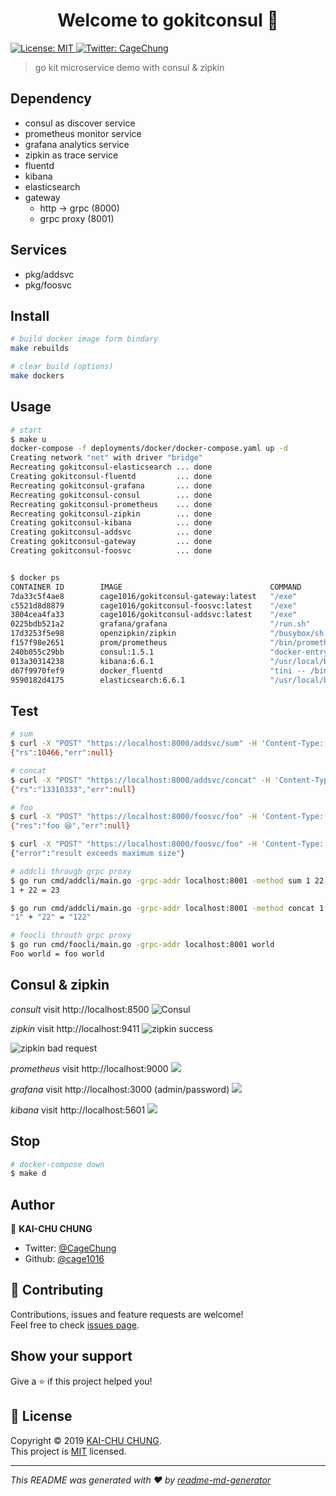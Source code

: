 <h1 align="center">Welcome to gokitconsul 👋</h1>
<p>
  <a href="https://github.com/cage1016/gokitconsul/blob/master/LICENSE">
    <img alt="License: MIT" src="https://img.shields.io/badge/License-MIT-yellow.svg" target="_blank" />
  </a>
  <a href="https://twitter.com/CageChung">
    <img alt="Twitter: CageChung" src="https://img.shields.io/twitter/follow/CageChung.svg?style=social" target="_blank" />
  </a>
</p>

> go kit microservice demo with consul & zipkin

## Dependency

- consul as discover service
- prometheus monitor service
- grafana analytics service
- zipkin as trace service
- fluentd
- kibana
- elasticsearch
- gateway
    - http → grpc (8000)
    - grpc proxy (8001)

## Services

- pkg/addsvc
- pkg/foosvc

## Install

```sh
# build docker image form bindary
make rebuilds

# clear build (options)
make dockers
```

## Usage

```sh
# start
$ make u
docker-compose -f deployments/docker/docker-compose.yaml up -d
Creating network "net" with driver "bridge"
Recreating gokitconsul-elasticsearch ... done
Creating gokitconsul-fluentd         ... done
Recreating gokitconsul-grafana       ... done
Recreating gokitconsul-consul        ... done
Recreating gokitconsul-prometheus    ... done
Recreating gokitconsul-zipkin        ... done
Creating gokitconsul-kibana          ... done
Creating gokitconsul-addsvc          ... done
Creating gokitconsul-gateway         ... done
Creating gokitconsul-foosvc          ... done


$ docker ps
CONTAINER ID        IMAGE                                 COMMAND                  CREATED             STATUS              PORTS                                                                                                            NAMES
7da33c5f4ae8        cage1016/gokitconsul-gateway:latest   "/exe"                   4 seconds ago       Up 3 seconds        0.0.0.0:8000-8001->8000-8001/tcp                                                                                 gokitconsul-gateway
c5521d8d8879        cage1016/gokitconsul-foosvc:latest    "/exe"                   4 seconds ago       Up 3 seconds                                                                                                                         gokitconsul-foosvc
3804cea4fa33        cage1016/gokitconsul-addsvc:latest    "/exe"                   6 seconds ago       Up 4 seconds                                                                                                                         gokitconsul-addsvc
0225bdb521a2        grafana/grafana                       "/run.sh"                8 seconds ago       Up 6 seconds        0.0.0.0:3000->3000/tcp                                                                                           gokitconsul-grafana
17d3253f5e98        openzipkin/zipkin                     "/busybox/sh run.sh"     8 seconds ago       Up 7 seconds        9410/tcp, 0.0.0.0:9411->9411/tcp                                                                                 gokitconsul-zipkin
f157f98e2651        prom/prometheus                       "/bin/prometheus --c…"   8 seconds ago       Up 6 seconds        0.0.0.0:9090->9090/tcp                                                                                           gokitconsul-prometheus
240b055c29bb        consul:1.5.1                          "docker-entrypoint.s…"   8 seconds ago       Up 6 seconds        0.0.0.0:8400->8400/tcp, 8301-8302/udp, 0.0.0.0:8500->8500/tcp, 8300-8302/tcp, 8600/udp, 0.0.0.0:8600->8600/tcp   gokitconsul-consul
013a30314238        kibana:6.6.1                          "/usr/local/bin/kiba…"   8 seconds ago       Up 7 seconds        0.0.0.0:5601->5601/tcp                                                                                           gokitconsul-kibana
d67f9970fef9        docker_fluentd                        "tini -- /bin/entryp…"   9 seconds ago       Up 8 seconds        5140/tcp, 0.0.0.0:24224->24224/tcp, 0.0.0.0:24224->24224/udp                                                     gokitconsul-fluentd
9590182d4175        elasticsearch:6.6.1                   "/usr/local/bin/dock…"   10 seconds ago      Up 9 seconds        0.0.0.0:9200->9200/tcp, 9300/tcp                                                                                 gokitconsul-elasticsearch
```

## Test

```sh
# sum
$ curl -X "POST" "https://localhost:8000/addsvc/sum" -H 'Content-Type: application/json; charset=utf-8' -d $'{ "a": 133, "b": 10333}'
{"rs":10466,"err":null}

# concat
$ curl -X "POST" "https://localhost:8000/addsvc/concat" -H 'Content-Type: application/json; charset=utf-8' -d $'{ "a": "133", "b": "10333"}'
{"rs":"13310333","err":null}

# foo
$ curl -X "POST" "https://localhost:8000/foosvc/foo" -H 'Content-Type: application/json; charset=utf-8' -d $'{ "s": "😆"}'
{"res":"foo 😆","err":null}

$ curl -X "POST" "https://localhost:8000/foosvc/foo" -H 'Content-Type: application/json; charset=utf-8' -d $'{ "s": "hello gokit 😆"}'
{"error":"result exceeds maximum size"}

# addcli through grpc proxy
$ go run cmd/addcli/main.go -grpc-addr localhost:8001 -method sum 1 22
1 + 22 = 23

$ go run cmd/addcli/main.go -grpc-addr localhost:8001 -method concat 1 22
"1" + "22" = "122"

# foocli throuth grpc proxy
$ go run cmd/foocli/main.go -grpc-addr localhost:8001 world
Foo world = foo world
```

## Consul & zipkin

_consult_
visit http://localhost:8500
![Consul](./screenshots/consul.jpg)

_zipkin_
visit http://localhost:9411
![zipkin success](./screenshots/zipkin.jpg)

![zipkin bad request](./screenshots/zipkin2.jpg)

_prometheus_
visit http://localhost:9000
![](./screenshots/prometheus.jpg)

_grafana_
visit http://localhost:3000 (admin/password)
![](./screenshots/grafana.jpg)

_kibana_
visit http://localhost:5601
![](./screenshots/kibana.jpg)

## Stop

```sh
# docker-compose down
$ make d
```

## Author

👤 **KAI-CHU CHUNG**

* Twitter: [@CageChung](https://twitter.com/CageChung)
* Github: [@cage1016](https://github.com/cage1016)

## 🤝 Contributing

Contributions, issues and feature requests are welcome!<br />Feel free to check [issues page](https://github.com/cage1016/gokitconsul/issues).

## Show your support

Give a ⭐️ if this project helped you!

## 📝 License

Copyright © 2019 [KAI-CHU CHUNG](https://github.com/cage1016).<br />
This project is [MIT](https://github.com/cage1016/gokitconsul/blob/master/LICENSE) licensed.

***
_This README was generated with ❤️ by [readme-md-generator](https://github.com/kefranabg/readme-md-generator)_